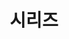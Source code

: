 ---
layout: "series_list"
searchHidden: true
title: "시리즈"
description: "ser·ies"
subDescription1: "1. 연속, 연쇄"
subDescription2: "2. (라디오·텔레비전의) 시리즈"
subDescription3: "3. 시리즈 (경기)"
cover:
  image: ""
  alt: "시리즈"
url: "/series-list/"
summary: series_list
use: true
seriesCover:
  - name: "Effective Java 3E"
    image: "/logo/logo-effective-java-3e.png"
    alt: "Effective Java 3E"
    chapter:
      - number: 1
        title: "객체 생성과 파괴"
      - number: 2
        title: "모든 객체의 공통 메서드"
      - number: 3
        title: "클래스와 인터페이스"
      - number: 4
        title: "제네릭"
      - number: 5
        title: "열거 타입과 애너테이션"
      - number: 6
        title: "람다와 스트림"
      - number: 7
        title: "메서드"
      - number: 8
        title: "일반적인 프로그래밍 원칙"
      - number: 9
        title: "예외"
      - number: 10
        title: "동시성"
      - number: 11
        title: "직렬화"
  - name: "Themes Guide"
    image: "/logo/logo-c.png"
    alt: "Themes Guide"
  - name: "PaperMod"
    image: "/logo/logo-react.png"
    alt: "PaperMod"
---